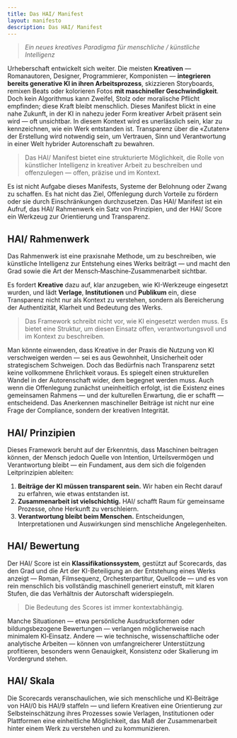 ```yaml
---
title: Das HAI/ Manifest
layout: manifesto
description: Das HAI/ Manifest
---
```


> *Ein neues kreatives Paradigma für menschliche / künstliche Intelligenz*

Urheberschaft entwickelt sich weiter. Die meisten **Kreativen** — Romanautoren, Designer, Programmierer, Komponisten — **integrieren bereits generative KI in ihren Arbeitsprozess**, skizzieren Storyboards, remixen Beats oder kolorieren Fotos **mit maschineller Geschwindigkeit**. Doch kein Algorithmus kann Zweifel, Stolz oder moralische Pflicht empfinden; diese Kraft bleibt menschlich.
Dieses Manifest blickt in eine nahe Zukunft, in der KI in nahezu jeder Form kreativer Arbeit präsent sein wird — oft unsichtbar. In diesem Kontext wird es unerlässlich sein, klar zu kennzeichnen, wie ein Werk entstanden ist. Transparenz über die «Zutaten» der Erstellung wird notwendig sein, um Vertrauen, Sinn und Verantwortung in einer Welt hybrider Autorenschaft zu bewahren.

> Das HAI/ Manifest bietet eine strukturierte Möglichkeit, die Rolle von künstlicher Intelligenz in kreativer Arbeit zu beschreiben und offenzulegen — offen, präzise und im Kontext.

Es ist nicht Aufgabe dieses Manifests, Systeme der Belohnung oder Zwang zu schaffen. Es hat nicht das Ziel, Offenlegung durch Vorteile zu fördern oder sie durch Einschränkungen durchzusetzen. Das HAI/ Manifest ist ein Aufruf, das HAI/ Rahmenwerk ein Satz von Prinzipien, und der HAI/ Score ein Werkzeug zur Orientierung und Transparenz.

## HAI/ Rahmenwerk

Das Rahmenwerk ist eine praxisnahe Methode, um zu beschreiben, wie künstliche Intelligenz zur Entstehung eines Werks beiträgt — und macht den Grad sowie die Art der Mensch‑Maschine‑Zusammenarbeit sichtbar.

Es fordert **Kreative** dazu auf, klar anzugeben, wie KI-Werkzeuge eingesetzt wurden, und lädt **Verlage**, **Institutionen** und **Publikum** ein, diese Transparenz nicht nur als Kontext zu verstehen, sondern als Bereicherung der Authentizität, Klarheit und Bedeutung des Werks.

> Das Framework schreibt nicht vor, wie KI eingesetzt werden muss. Es bietet eine Struktur, um diesen Einsatz offen, verantwortungsvoll und im Kontext zu beschreiben.

Man könnte einwenden, dass Kreative in der Praxis die Nutzung von KI verschweigen werden — sei es aus Gewohnheit, Unsicherheit oder strategischem Schweigen. Doch das Bedürfnis nach Transparenz setzt keine vollkommene Ehrlichkeit voraus. Es spiegelt einen strukturellen Wandel in der Autorenschaft wider, dem begegnet werden muss. Auch wenn die Offenlegung zunächst uneinheitlich erfolgt, ist die Existenz eines gemeinsamen Rahmens — und der kulturellen Erwartung, die er schafft — entscheidend. Das Anerkennen maschineller Beiträge ist nicht nur eine Frage der Compliance, sondern der kreativen Integrität.

## HAI/ Prinzipien

Dieses Framework beruht auf der Erkenntnis, dass Maschinen beitragen können, der Mensch jedoch Quelle von Intention, Urteilsvermögen und Verantwortung bleibt — ein Fundament, aus dem sich die folgenden Leitprinzipien ableiten:

1. **Beiträge der KI müssen transparent sein.** Wir haben ein Recht darauf zu erfahren, wie etwas entstanden ist.
2. **Zusammenarbeit ist vielschichtig.** HAI/ schafft Raum für gemeinsame Prozesse, ohne Herkunft zu verschleiern.
3. **Verantwortung bleibt beim Menschen.** Entscheidungen, Interpretationen und Auswirkungen sind menschliche Angelegenheiten.

## HAI/ Bewertung

Der HAI/ Score ist ein **Klassifikationssystem**, gestützt auf Scorecards, das den Grad und die Art der KI-Beteiligung an der Entstehung eines Werks anzeigt — Roman, Filmsequenz, Orchesterpartitur, Quellcode — und es von rein menschlich bis vollständig maschinell generiert einstuft, mit klaren Stufen, die das Verhältnis der Autorschaft widerspiegeln.

> Die Bedeutung des Scores ist immer kontextabhängig.

Manche Situationen — etwa persönliche Ausdrucksformen oder bildungsbezogene Bewertungen — verlangen möglicherweise nach minimalem KI‑Einsatz. Andere — wie technische, wissenschaftliche oder analytische Arbeiten — können von umfangreicherer Unterstützung profitieren, besonders wenn Genauigkeit, Konsistenz oder Skalierung im Vordergrund stehen.

## HAI/ Skala

Die Scorecards veranschaulichen, wie sich menschliche und KI‑Beiträge von HAI/0 bis HAI/9 staffeln — und liefern Kreativen eine Orientierung zur Selbsteinschätzung ihres Prozesses sowie Verlagen, Institutionen oder Plattformen eine einheitliche Möglichkeit, das Maß der Zusammenarbeit hinter einem Werk zu verstehen und zu kommunizieren.
